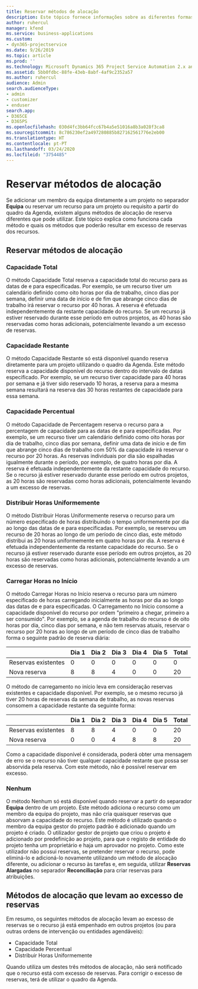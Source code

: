 ```yaml
---
title: Reservar métodos de alocação
description: Este tópico fornece informações sobre as diferentes formas de reservar alocações.
author: ruhercul
manager: kfend
ms.service: business-applications
ms.custom:
- dyn365-projectservice
ms.date: 9/26/2019
ms.topic: article
ms.prod: ''
ms.technology: Microsoft Dynamics 365 Project Service Automation 2.x and 3.x
ms.assetid: 5bb0fdbc-88fe-43eb-8abf-4af9c2352a57
ms.author: ruhercul
audience: Admin
search.audienceType:
- admin
- customizer
- enduser
search.app:
- D365CE
- D365PS
ms.openlocfilehash: 030d4fc3bb64fcc67b4a5e51016a8b3a028f3ca8
ms.sourcegitcommit: 8c786230ef2a497280885b827162561776e2eb00
ms.translationtype: HT
ms.contentlocale: pt-PT
ms.lasthandoff: 03/24/2020
ms.locfileid: "3754485"
---
```

# <a name="booking-allocation-methods"></a>Reservar métodos de alocação

Se adicionar um membro da equipa diretamente a um projeto no separador **Equipa** ou reservar um recurso para um projeto ou requisito a partir do quadro da Agenda, existem alguns métodos de alocação de reserva diferentes que pode utilizar. Este tópico explica como funciona cada método e quais os métodos que poderão resultar em excesso de reservas dos recursos.

## <a name="booking-allocation-methods"></a>Reservar métodos de alocação

### <a name="full-capacity"></a>Capacidade Total 
O método Capacidade Total reserva a capacidade total do recurso para as datas de e para especificadas. Por exemplo, se um recurso tiver um calendário definido como oito horas por dia de trabalho, cinco dias por semana, definir uma data de início e de fim que abrange cinco dias de trabalho irá reservar o recurso por 40 horas. A reserva é efetuada independentemente da restante capacidade do recurso. Se um recurso já estiver reservado durante esse período em outros projetos, as 40 horas são reservadas como horas adicionais, potencialmente levando a um excesso de reservas.

### <a name="remaining-capacity"></a>Capacidade Restante
O método Capacidade Restante só está disponível quando reserva diretamente para um projeto utilizando o quadro da Agenda. Este método reserva a capacidade disponível do recurso dentro do intervalo de datas especificado. Por exemplo, se um recurso tiver capacidade para 40 horas por semana e já tiver sido reservado 10 horas, a reserva para a mesma semana resultará na reserva das 30 horas restantes de capacidade para essa semana.

### <a name="percentage-capacity"></a>Capacidade Percentual
O método Capacidade de Percentagem reserva o recurso para a percentagem de capacidade para as datas de e para especificadas. Por exemplo, se um recurso tiver um calendário definido como oito horas por dia de trabalho, cinco dias por semana, definir uma data de início e de fim que abrange cinco dias de trabalho com 50% da capacidade irá reservar o recurso por 20 horas. As reservas individuais por dia são espalhadas igualmente durante o período, por exemplo, de quatro horas por dia. A reserva é efetuada independentemente da restante capacidade do recurso. Se o recurso já estiver reservado durante esse período em outros projetos, as 20 horas são reservadas como horas adicionais, potencialmente levando a um excesso de reservas.

### <a name="evenly-distribute-hours"></a>Distribuir Horas Uniformemente
O método Distribuir Horas Uniformemente reserva o recurso para um número especificado de horas distribuindo o tempo uniformemente por dia ao longo das datas de e para especificadas. Por exemplo, se reservou um recurso de 20 horas ao longo de um período de cinco dias, este método distribui as 20 horas uniformemente em quatro horas por dia. A reserva é efetuada independentemente da restante capacidade do recurso. Se o recurso já estiver reservado durante esse período em outros projetos, as 20 horas são reservadas como horas adicionais, potencialmente levando a um excesso de reservas.

### <a name="front-load-hours"></a>Carregar Horas no Início
O método Carregar Horas no Início reserva o recurso para um número especificado de horas carregando inicialmente as horas por dia ao longo das datas de e para especificadas. O Carregamento no Início consome a capacidade disponível do recurso por ordem "primeiro a chegar, primeiro a ser consumido". Por exemplo, se a agenda de trabalho do recurso é de oito horas por dia, cinco dias por semana, e não tem reservas atuais, reservar o recurso por 20 horas ao longo de um período de cinco dias de trabalho forma o seguinte padrão de reserva diária: 

|                           |    Dia 1    |    Dia 2    |    Dia 3    |    Dia 4    |    Dia 5    |    Total    |
|---------------------------|-------------|-------------|-------------|-------------|-------------|-------------|
|    Reservas existentes    |    0        |    0        |    0        |    0        |    0        |    0        |
|    Nova reserva          |    8        |    8        |    4        |    0        |    0        |    20       |

O método de carregamento no início leva em consideração reservas existentes e capacidade disponível. Por exemplo, se o mesmo recurso já tiver 20 horas de reservas da semana de trabalho, as novas reservas consomem a capacidade restante da seguinte forma:

|                     | Dia 1 | Dia 2 | Dia 3 | Dia 4 | Dia 5 | Total |
|---------------------|-------|-------|-------|-------|-------|-------|
| Reservas existentes | 8     | 8     | 4     | 0     | 0     | 20    |
| Nova reserva       | 0     | 0     | 4     | 8     | 8     | 20    |

Como a capacidade disponível é considerada, poderá obter uma mensagem de erro se o recurso não tiver qualquer capacidade restante que possa ser absorvida pela reserva. Com este método, não é possível reservar em excesso.

### <a name="none"></a>Nenhum
O método Nenhum só está disponível quando reservar a partir do separador **Equipa** dentro de um projeto. Este método adiciona o recurso como um membro da equipa do projeto, mas não cria quaisquer reservas que absorvam a capacidade do recurso. Este método é utilizado quando o membro da equipa gestor do projeto padrão é adicionado quando um projeto é criado. O utilizador gestor de projeto que criou o projeto é adicionado por predefinição ao projeto, para que o registo de entidade do projeto tenha um proprietário e haja um aprovador no projeto. Como este utilizador não possui reservas, se pretender reservar o recurso, pode eliminá-lo e adicioná-lo novamente utilizando um método de alocação diferente, ou adicionar o recurso às tarefas e, em seguida, utilizar **Reservas Alargadas** no separador **Reconciliação** para criar reservas para atribuições.

## <a name="allocation-methods-that-lead-to-overbooking"></a>Métodos de alocação que levam ao excesso de reservas
Em resumo, os seguintes métodos de alocação levam ao excesso de reservas se o recurso já está empenhado em outros projetos (ou para outras ordens de intervenção ou entidades agendáveis):

- Capacidade Total
- Capacidade Percentual
- Distribuir Horas Uniformemente

Quando utiliza um destes três métodos de alocação, não será notificado que o recurso está com excesso de reservas. Para corrigir o excesso de reservas, terá de utilizar o quadro da Agenda.
